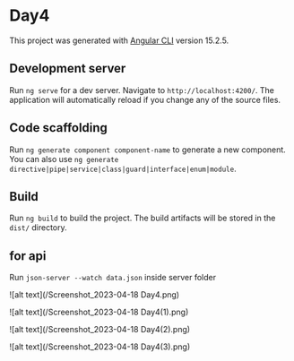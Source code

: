 # Day4

This project was generated with [Angular CLI](https://github.com/angular/angular-cli) version 15.2.5.

## Development server

Run `ng serve` for a dev server. Navigate to `http://localhost:4200/`. The application will automatically reload if you change any of the source files.

## Code scaffolding

Run `ng generate component component-name` to generate a new component. You can also use `ng generate directive|pipe|service|class|guard|interface|enum|module`.

## Build

Run `ng build` to build the project. The build artifacts will be stored in the `dist/` directory.

## for api 

Run `json-server --watch data.json` inside server folder


![alt text](/Screenshot_2023-04-18 Day4.png)

![alt text](/Screenshot_2023-04-18 Day4(1).png)

![alt text](/Screenshot_2023-04-18 Day4(2).png)

![alt text](/Screenshot_2023-04-18 Day4(3).png)

